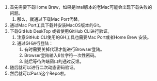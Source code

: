 1. 首先需要下载Home Brew，如果是Intel版本的老Mac可能会出现下载失败的问题。
	1. 那么，就通过下载Mac Port代替。
2. 通过Mac Port工具下载并安装MacOS版本的Git。
3. 下载GitHub DeskTop 或者使用GitHub CLI进行验证。
	1. 注意GitHub CLI使用的GH工具也需要Mac Port或者Home Brew 安装。
	2. 通过GH进行登陆：
		1. 有时需要关掉代理才能进行Browser登陆。
		2. Browser登陆输入8位字符一次性密码。
		3. 随后等待终端窗口的通过反馈。
4. 随后就可以进行二次动态密码验证。
5. 然后就可以Push这个Repo啦。